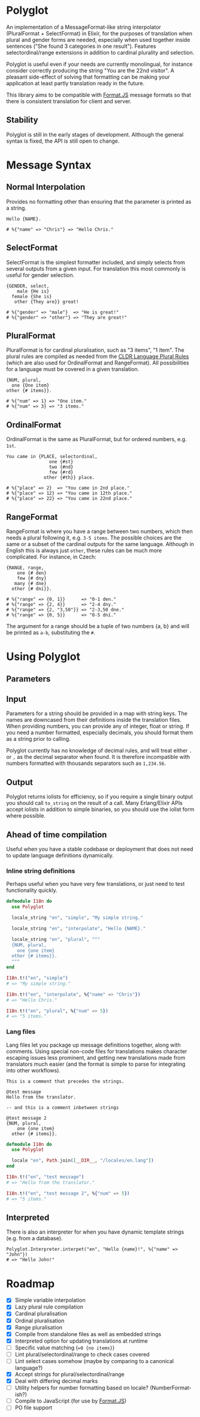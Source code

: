 # Polyglot

An implementation of a MessageFormat-like string interpolator (PluralFormat + SelectFormat) in Elixir, for the purposes of translation when plural and gender forms are needed, especially when used together inside sentences ("She found 3 categories in one result"). Features selectordinal/range extensions in addition to cardinal plurality and selection.

Polyglot is useful even if your needs are currently monolingual, for instance consider correctly producing the string "You are the 22nd visitor". A pleasant side-effect of solving that formatting can be making your application at least partly translation ready in the future.

This library aims to be compatible with [Format.JS](http://formatjs.io/) message formats so that there is consistent translation for client and server.

## Stability

Polyglot is still in the early stages of development. Although the general syntax is fixed, the API is still open to change.

# Message Syntax

## Normal Interpolation

Provides no formatting other than ensuring that the parameter is printed as a string.

```
Hello {NAME}.

# %{"name" => "Chris"} => "Hello Chris."
```

## SelectFormat

SelectFormat is the simplest formatter included, and simply selects from several outputs from a given input. For translation this most commonly is useful for gender selection.

```
{GENDER, select,
    male {He is}
  female {She is}
   other {They are}} great!

# %{"gender" => "male"}  => "He is great!"
# %{"gender" => "other"} => "They are great!"
```

## PluralFormat

PluralFormat is for cardinal pluralisation, such as "3 items", "1 item". The plural rules are compiled as needed from the [CLDR Language Plural Rules](http://www.unicode.org/cldr/charts/26/supplemental/language_plural_rules.html) (which are also used for OrdinalFormat and RangeFormat). All possibilities for a language must be covered in a given translation.

```
{NUM, plural,
  one {One item}
other {# items}}.

# %{"num" => 1} => "One item."
# %{"num" => 3} => "3 items."
```

## OrdinalFormat

OrdinalFormat is the same as PluralFormat, but for ordered numbers, e.g. `1st`.

```
You came in {PLACE, selectordinal,
                one {#st}
                two {#nd}
                few {#rd}
              other {#th}} place.

# %{"place" => 2}  => "You came in 2nd place."
# %{"place" => 12} => "You came in 12th place."
# %{"place" => 22} => "You came in 22nd place."
```

## RangeFormat

RangeFormat is where you have a range between two numbers, which then needs a plural following it, e.g. `3-5 items`. The possible choices are the same or a subset of the cardinal outputs for the same language. Although in English this is always just `other`, these rules can be much more complicated. For instance, in Czech:

```
{RANGE, range,
    one {# den}
    few {# dny}
   many {# dne}
  other {# dní}}.

# %{"range" => {0, 1}}      => "0-1 den."
# %{"range" => {2, 4}}      => "2-4 dny."
# %{"range" => {2, "3,50"}} => "2-3,50 dne."
# %{"range" => {0, 5}}      => "0-5 dní."
```

The argument for a range should be a tuple of two numbers {a, b} and will be printed as `a-b`, substituting the `#`.

# Using Polyglot

## Parameters

## Input

Parameters for a string should be provided in a map with string keys. The names are downcased from their definitions inside the translation files. When providing numbers, you can provide any of integer, float or string. If you need a number formatted, especially decimals, you should format them as a string prior to calling.

Polyglot currently has no knowledge of decimal rules, and will treat either `.` or `,` as the decimal separator when found. It is therefore incompatible with numbers formatted with thousands separators such as `1,234.56`.

## Output

Polyglot returns iolists for efficiency, so if you require a single binary output you should call `to_string` on the result of a call. Many Erlang/Elixir APIs accept iolists in addition to simple binaries, so you should use the iolist form where possible.

## Ahead of time compilation

Useful when you have a stable codebase or deployment that does not need to update language definitions dynamically.

### Inline string definitions

Perhaps useful when you have very few translations, or just need to test functionality quickly.

```elixir
defmodule I18n do
  use Polyglot

  locale_string "en", "simple", "My simple string."

  locale_string "en", "interpolate", "Hello {NAME}."

  locale_string "en", "plural", """
  {NUM, plural,
    one {one item}
  other {# items}}.
  """
end

I18n.t!("en", "simple")
# => "My simple string."

I18n.t!("en", "interpolate", %{"name" => "Chris"})
# => "Hello Chris."

I18n.t!("en", "plural", %{"num" => 5})
# => "5 items."
```

### Lang files

Lang files let you package up message definitions together, along with comments. Using special non-code files for translations makes character escaping issues less prominent, and getting new translations made from translators much easier (and the format is simple to parse for integrating into other workflows).

```
This is a comment that precedes the strings.

@test message
Hello from the translator.

-- and this is a comment inbetween strings

@test message 2
{NUM, plural,
    one {one item}
  other {# items}}.
```

```elixir
defmodule I18n do
  use Polyglot

  locale "en", Path.join([__DIR__, "/locales/en.lang"])
end

I18n.t!("en", "test message")
# => "Hello from the translator."

I18n.t!("en", "test message 2", %{"num" => 5})
# => "5 items."
```

## Interpreted

There is also an interpreter for when you have dynamic template strings (e.g. from a database).

```
Polyglot.Interpreter.interpet("en", "Hello {name}!", %{"name" => "John"})
# => "Hello John!"
```

# Roadmap

- [x] Simple variable interpolation
- [x] Lazy plural rule compilation
- [x] Cardinal pluralisation
- [x] Ordinal pluralisation
- [x] Range pluralisation
- [x] Compile from standalone files as well as embedded strings
- [x] Interpreted option for updating translations at runtime
- [ ] Specific value matching (`=0 {no items}`)
- [ ] Lint plural/selectordinal/range to check cases covered
- [ ] Lint select cases somehow (maybe by comparing to a canonical language?)
- [x] Accept strings for plural/selectordinal/range
- [x] Deal with differing decimal marks
- [ ] Utility helpers for number formatting based on locale? (NumberFormat-ish?)
- [ ] Compile to JavaScript (for use by [Format.JS](http://formatjs.io/))
- [ ] PO file support

